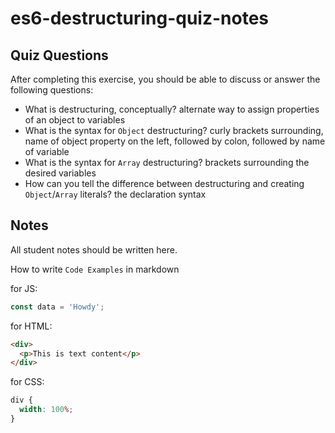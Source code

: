 # es6-destructuring-quiz-notes

## Quiz Questions

After completing this exercise, you should be able to discuss or answer the following questions:

- What is destructuring, conceptually?
  alternate way to assign properties of an object to variables
- What is the syntax for `Object` destructuring?
  curly brackets surrounding, name of object property on the left, followed by colon, followed by name of variable
- What is the syntax for `Array` destructuring?
  brackets surrounding the desired variables
- How can you tell the difference between destructuring and creating `Object`/`Array` literals?
  the declaration syntax

## Notes

All student notes should be written here.

How to write `Code Examples` in markdown

for JS:

```javascript
const data = 'Howdy';
```

for HTML:

```html
<div>
  <p>This is text content</p>
</div>
```

for CSS:

```css
div {
  width: 100%;
}
```
